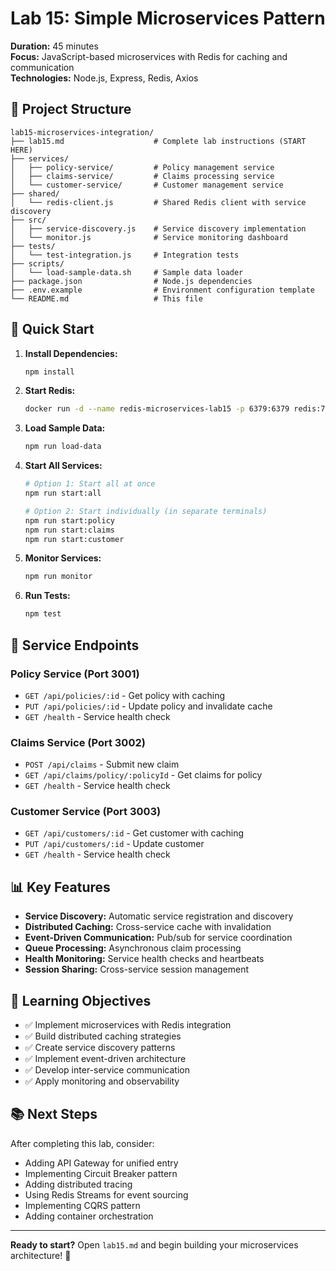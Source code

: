 # Lab 15: Simple Microservices Pattern

**Duration:** 45 minutes  
**Focus:** JavaScript-based microservices with Redis for caching and communication  
**Technologies:** Node.js, Express, Redis, Axios

## 📁 Project Structure

```
lab15-microservices-integration/
├── lab15.md                    # Complete lab instructions (START HERE)
├── services/
│   ├── policy-service/         # Policy management service
│   ├── claims-service/         # Claims processing service
│   └── customer-service/       # Customer management service
├── shared/
│   └── redis-client.js         # Shared Redis client with service discovery
├── src/
│   ├── service-discovery.js    # Service discovery implementation
│   └── monitor.js              # Service monitoring dashboard
├── tests/
│   └── test-integration.js     # Integration tests
├── scripts/
│   └── load-sample-data.sh     # Sample data loader
├── package.json                # Node.js dependencies
├── .env.example                # Environment configuration template
└── README.md                   # This file
```

## 🚀 Quick Start

1. **Install Dependencies:**
   ```bash
   npm install
   ```

2. **Start Redis:**
   ```bash
   docker run -d --name redis-microservices-lab15 -p 6379:6379 redis:7-alpine
   ```

3. **Load Sample Data:**
   ```bash
   npm run load-data
   ```

4. **Start All Services:**
   ```bash
   # Option 1: Start all at once
   npm run start:all
   
   # Option 2: Start individually (in separate terminals)
   npm run start:policy
   npm run start:claims
   npm run start:customer
   ```

5. **Monitor Services:**
   ```bash
   npm run monitor
   ```

6. **Run Tests:**
   ```bash
   npm test
   ```

## 🔧 Service Endpoints

### Policy Service (Port 3001)
- `GET /api/policies/:id` - Get policy with caching
- `PUT /api/policies/:id` - Update policy and invalidate cache
- `GET /health` - Service health check

### Claims Service (Port 3002)
- `POST /api/claims` - Submit new claim
- `GET /api/claims/policy/:policyId` - Get claims for policy
- `GET /health` - Service health check

### Customer Service (Port 3003)
- `GET /api/customers/:id` - Get customer with caching
- `PUT /api/customers/:id` - Update customer
- `GET /health` - Service health check

## 📊 Key Features

- **Service Discovery:** Automatic service registration and discovery
- **Distributed Caching:** Cross-service cache with invalidation
- **Event-Driven Communication:** Pub/sub for service coordination
- **Queue Processing:** Asynchronous claim processing
- **Health Monitoring:** Service health checks and heartbeats
- **Session Sharing:** Cross-service session management

## 🎯 Learning Objectives

- ✅ Implement microservices with Redis integration
- ✅ Build distributed caching strategies
- ✅ Create service discovery patterns
- ✅ Implement event-driven architecture
- ✅ Develop inter-service communication
- ✅ Apply monitoring and observability

## 📚 Next Steps

After completing this lab, consider:
- Adding API Gateway for unified entry
- Implementing Circuit Breaker pattern
- Adding distributed tracing
- Using Redis Streams for event sourcing
- Implementing CQRS pattern
- Adding container orchestration

---

**Ready to start?** Open `lab15.md` and begin building your microservices architecture! 🚀
